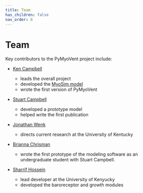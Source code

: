 ```yaml
---
title: Team
has_children: false
nav_order: 8
---
```


# Team

Key contributors to the PyMyoVent project include:

+ [Ken Campbell](http://www.campbellmusclelab.org)
  + leads the overall project
  + developed the [MyoSim model](https://campbell-muscle-lab.github.io/MATMyoSim/)
  + wrote the first version of PyMyoVent
  
+ [Stuart Campbell](https://seas.yale.edu/faculty-research/faculty-directory/stuart-campbell)
  + developed a prototype model
  + helped write the first publication

+ [Jonathan Wenk](https://www.engr.uky.edu/directory/wenk-jonathan)
  + directs current research at the University of Kentucky

+ [Brianna Chrisman](https://www.linkedin.com/in/briannachrisman)
  + wrote the first prototype of the modeling software as an undergraduate student with Stuart Campbell.

+ [Sharrif Hossein](https://www.linkedin.com/in/hossein-sharifi-98a805bb)
  + lead developer at the University of Kenyucky
  + developed the baroreceptor and growth modules

